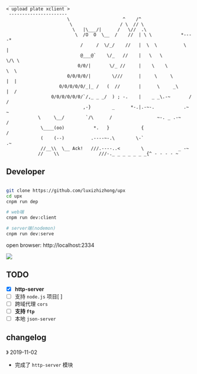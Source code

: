 ```console
 ______________________ 
< upload plate xclient >
 ---------------------- 
                       \                    ^    /^
                        \                  / \  // \
                         \   |\___/|      /   \//  .\
                          \  /O  O  \__  /    //  | \ \           *----*
                            /     /  \/_/    //   |  \  \          \   |
                            @___@`    \/_   //    |   \   \         \/\ \
                           0/0/|       \/_ //     |    \    \         \  \
                       0/0/0/0/|        \///      |     \     \       |  |
                    0/0/0/0/0/_|_ /   (  //       |      \     _\     |  /
                 0/0/0/0/0/0/`/,_ _ _/  ) ; -.    |    _ _\.-~       /   /
                             ,-}        _      *-.|.-~-.           .~    ~
            \     \__/        `/\      /                 ~-. _ .-~      /
             \____(oo)           *.   }            {                   /
             (    (--)          .----~-.\        \-`                 .~
             //__\\  \__ Ack!   ///.----..<        \             _ -~
            //    \\               ///-._ _ _ _ _ _ _{^ - - - - ~

```

## Developer

```bash

git clone https://github.com/luxizhizhong/upx
cd upx
cnpm run dep

# web端
cnpm run dev:client

# server端(nodemon)
cnpm run dev:serve

```

open browser: http://localhost:2334

![](https://i.loli.net/2019/10/31/ZycE3g82timxWnV.png)

## TODO

- [x] **http-server**
- [ ] 支持 `node.js` 项目[ ]
- [ ] 跨域代理 `cors`
- [ ] **支持 `ftp`**
- [ ] 本地 `json-server`

## changelog

》 2019-11-02

- 完成了 `http-server` 模块